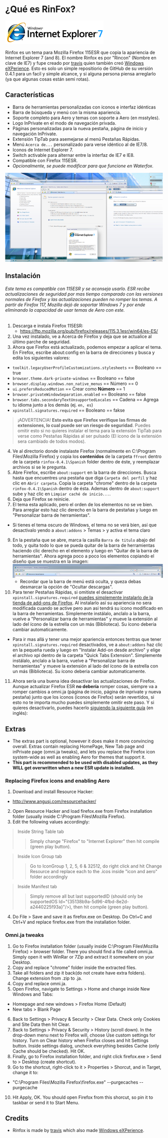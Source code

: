 # ¿Qué es RinFox?
![](banner.png)

Rinfox es un tema para Mozilla Firefox 115ESR que copia la apariencia de Internet Explorer 7 (and 8). El nombre Rinfox es por "Rincon" (Nombre en clave de IE7) y fupe creado por [travis](https://github.com/travy-patty) quien también creó [Windows eXPerience](https://experience.noncities.com/). Esto es solo un simple repositiorio de GitHub de su versión 0.4.1 para un facil y simple alcance, y si alguna persona piensa arreglarlo (ya que algunas cosas están semi rotas).

## Características

* Barra de herramientas personalizadas con iconos e interfaz idénticas
* Barra de búsqueda y menú con la misma apariencia.
* Soporte completo para Aero y temas con soporte a Aero (en msstyles).
* Logo InPrivate en el modo de navegación privada.
* Páginas personalizadas para la nueva pestaña, página de inicio y navegación InPrivate.
* Extensión TipTab para asemejarse al menú Pestañas Rápidas.
* Menú `Acerca de...` personalizado para verse idéntico al de IE7/8.
* Iconos de Internet Explorer 7.
* Switch activable para alternar entre la interfaz de IE7 e IE8.
* Compatible con Firefox 115ESR.
* *Opcionalmente, se puede modificar para que funcione en Waterfox.*

![](screen_2.png)

## Instalación

###### Este tema es compatible con 115ESR y se aconseja usarlo. ESR recibe actualizaciones de seguridad por mas tiempo comparado con las versiones normales de Firefox y las actualizaciones pueden no romper los temas. A partir de Firefox 117, Mozilla dejó de soportar Windows 7 y por ende eliminando la capacidad de usar temas de Aero con este.

1. Descarga e instala Firefox 115ESR:
   * https://ftp.mozilla.org/pub/firefox/releases/115.3.1esr/win64/es-ES/
2. Una vez instalado, ve a Acerca de Firefox y deja que se actualice al último parche de seguridad.
3. Ahora que Firefox está actualizado, podemos empezar a aplicar el tema. En Firefox, escribe about:config en la barra de direcciones y busca y edita los siguientes valores:

* `toolkit.legacyUserProfileCustomizations.stylesheets` == Booleano == true
* `browser.theme.dark-private-windows` == Booleano == false
* `browser.display.windows.non_native_menus` == Número == 0
* `ui.prefersReducedMotion` == Crear como **Número** == 1
* `browser.privateWindowSeparation.enabled` == Booleano == false
* `browser.tabs.secondaryTextUnsupportedLocales` == Cadena == Agrega tu idioma junto a los demás (ej. `en, es`)
* `xpinstall.signatures.required` == Booleano == fakse
> ¡ADVERTENCIA! **Esto evita que Firefox verifique las firmas de extensiones, lo cual puede ser un riesgo de seguridad**. Puedes omitir esto si no quieres instalar el tema para la extensión TipTab para verse como Pestañas Rápidas al ser pulsado (El icono de la extensión sera cambiado de todos modos).

4. Ve al directorio donde instalaste Firefox (normalmente en C:\Program Files\Mozilla Firefox) y copia los **contenidos** de la carpeta `ffroot` dentro de la carpeta `rinfox-0.4.1\Spanish` folder dentro de éste, y reemplazar archivos si se le pregunta.
5. Abre Firefox, escribe `about:support` en la barra de direcciones. Busca hasta que encuentres una pestaña que diga `Carpeta del perfil` y haz clic en `Abrir carpeta`. Copia la carpeta "chrome" dentro de la carpeta `rinfox-0.4.1\Spanish` dentro de ésta. Ademas dentro de `about:support` sube y haz clic en `Limpiar caché de inicio...`.
6. Deja que Firefox se reinicie.
7. El tema esta aplicado, pero el orden de los elementos no se ve bien. Para arreglar esto haz clic derecho en la barra de pestañas y luego en "Personalizar barra de herramientas".
  * Si tienes el tema oscuro de Windows, el tema no se verá bien, así que desactivalo yendo a `about:addons` > Temas > y activa el tema claro
9. En la pestaña que se abre, marca la casilla `Barra de titulo` abajo del todo, y quita todo lo que se pueda quitar de la barra de herramientas haciendo clic derecho en el elemento y luego en "Quitar de la barra de herramientas". Ahora agrega poco a poco los elementos copiando el diseño que se muestra en la imagen:
![](ie7%20layout.png)
   * Recordar que la barra de menú está oculta, y queza debas desmarcar la opción de "Ocultar descargas".
10. Para tener Pestañas Rápidas, si omitiste el desactivar `xpinstall.signatures.required` [puedes simplemente instalarlo de la tienda de add-ons de Firefox](https://addons.mozilla.org/es-ES/firefox/addon/tip-tab/). Al instalarlo así su apariencia no sera modificada cuando se active pero aun asi tendrá su icono modificado en la barra de herramientas. Simplemente instálalo, anclalo a la barra, vuelve a "Personalizar barra de herramientas" y mueve la extensión al lado del ícono de la estrella con un más (Biblioteca). Su ícono deberia cambiar automaticamente.
   * Para ir mas allá y tener una mejor apariencia entonces tentras que tener `xpinstall.signatures.required` desactivados, ve a `about:addons` haz clic en la pequeña rueda y luego en "Instalar Add-on desde archivo" y elige el archivo xpi dentro de la carpeta "Quick Tabs Extension". Simplemente instálalo, anclalo a la barra, vuelve a "Personalizar barra de herramientas" y mueve la extensión al lado del ícono de la estrella con un más (Biblioteca). Su ícono deberia cambiar automaticamente.
11. Ahora sería una buena idea desactivar las actualizaciones de Firefox. Aunque actualizar Firefox ESR **no debería** romper cosas, siempre va a romper cambios a omni.ja (página de inicio, página de inprivate y nueva pestaña) junto que los iconos (iconos de Firefox) serán revertidos, si esto no te importa mucho puedes simplemente omitir este paso. Y si quieres desactivarlo, puedes hacerlo [siguiendo la siguiente guía](https://www.askvg.com/tip-disable-automatic-updates-in-mozilla-firefox/#how_to_disable_automatic_updates_in_mozilla_firefox) (en inglés):

## Extras

* The extras part is optional, however it does make it more convincing overall. Extras contain replacing HomePage, New Tab page and inPrivate page (omni.ja tweaks), and lets you replace the Firefox icon system-wide as well as enabling Aero for themes that support it.
* **This part is recommended to be used with disabled updates, as they WILL get overwritten when a new ESR update is installed.**

### Replacing Firefox icons and enabling Aero

1. Download and install Resource Hacker:
  * http://www.angusj.com/resourcehacker/
2. Open Resource Hacker and load firefox.exe from Firefox installation folder (usually inside C:\Program Files\Mozilla Firefox).
3. Edit the following values accordingly:

> Inside String Table tab
>> Simply change "Firefox" to "Internet Explorer" then hit compile (green play button).

> Inside Icon Group tab
>> Go to IconGroup 1, 2, 5, 6 & 32512, do right click and hit Change Resource and replace each to the .icos inside "icon and aero" folder accordingly

> Inside Manifest tab
>> Simply remove all but last supportedID (should only be supportedOS Id="{35138b9a-5d96-4fbd-8e2d-a2440225f93a}"/>), then hit compile (green play button).

4. Do File > Save and save it as firefox.exe on Desktop. Do Ctrl+C and Ctrl+V and replace firefox.exe from the installation folder.

### Omni.ja tweaks

1. Go to Firefox installation folder (usually inside C:\Program Files\Mozilla Firefox) > browser folder. There you should find a file called omni.ja. Simply open it with WinRar or 7Zip and extract it somewhere on your Desktop.
2. Copy and replace "chrome" folder inside the extracted files.
3. Take all folders and zip it back(do not create have extra folders). Change extension from .zip to .ja.
4. Copy and replace omni.ja.
5. Open Firefox, navigate to Settings > Home and change inside New Windows and Tabs:
  * Homepage and new windows > Firefox Home (Default)
  * New tabs > Blank Page
6. Back to Settings > Privacy & Security > Clear Data. Check only Cookies and Site Data then hit Clear.
7. Back to Settings > Privacy & Security > History (scroll down). In the drop-down menu next to Firefox will, choose Use custom settings for history. Turn on Clear history when Firefox closes and hit Settings button. Inside settings dialog, uncheck everything besides Cache (only Cache should be checked). Hit OK.
8. Finally, go to Firefox installation folder, and right click firefox.exe > Send to > Desktop (create shortcut).
9. Go to the shortcut, right-click to it > Properties > Shorcut, and in Target, change it to:
  * "C:\Program Files\Mozilla Firefox\firefox.exe" --purgecaches --purgecache
10. Hit Apply, OK. You should open Firefox from this shorcut, so pin it to taskbar or send it to Start Menu.

## Credits

* Rinfox is made by [travis](https://github.com/travy-patty) which also made [Windows eXPerience](https://experience.noncities.com/).
